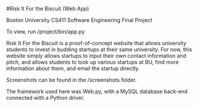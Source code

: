 #Risk It For the Biscuit (Web App)

Boston University CS411 Software Engineering Final Project

To view, run /project/bin/app.py

Risk It For the Biscuit is a proof-of-concept website that allows university students to invest in budding startups at their same university. For now, this website simply allows startups to input their own contact information and pitch, and allows students to look up various startups at BU, find more information about them, and email the startup directly.

Screenshots can be found in the /screenshots folder.

The framework used here was Web.py, with a MySQL database back-end connected with a Python driver.